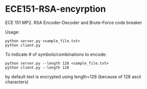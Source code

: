 # ECE151-RSA-encyrption
ECE 151 MP2. RSA Encoder-Decoder and Brute-Force code breaker

Usage:
```
python server.py <sample_file.txt>
python client.py
```

To indicate # of symbols/combinations to encode:
```
python server.py --length 128 <sample_file.txt>
python client.py --length 128 
```
by default text is encrypted using length=128 (because of 128 ascii characters)
